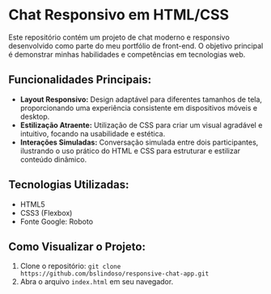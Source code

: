 # Chat Responsivo em HTML/CSS

Este repositório contém um projeto de chat moderno e responsivo desenvolvido como parte do meu portfólio de front-end. O objetivo principal é demonstrar minhas habilidades e competências em tecnologias web.

## Funcionalidades Principais:

- **Layout Responsivo:** Design adaptável para diferentes tamanhos de tela, proporcionando uma experiência consistente em dispositivos móveis e desktop.
- **Estilização Atraente:** Utilização de CSS para criar um visual agradável e intuitivo, focando na usabilidade e estética.
- **Interações Simuladas:** Conversação simulada entre dois participantes, ilustrando o uso prático do HTML e CSS para estruturar e estilizar conteúdo dinâmico.

## Tecnologias Utilizadas:

- HTML5
- CSS3 (Flexbox)
- Fonte Google: Roboto

## Como Visualizar o Projeto:

1. Clone o repositório: `git clone https://github.com/bslindoso/responsive-chat-app.git`
2. Abra o arquivo `index.html` em seu navegador.
